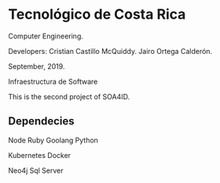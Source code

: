# Tecnológico de Costa Rica

Computer Engineering.

Developers: Cristian Castillo McQuiddy. Jairo Ortega Calderón.

September, 2019.

Infraestructura de Software

This is the second project of SOA4ID.

## Dependecies

Node 
Ruby
Goolang
Python 

Kubernetes
Docker

Neo4j
Sql Server
